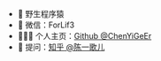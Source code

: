 - 🏬 野生程序猿
- 💬 微信：ForLif3
- 👨🏻‍💻 个人主页：<a href="https://chenyigeer.github.io" target="_blank">Github @ChenYiGeEr</a>
- 🤔 提问：<a href="https://www.zhihu.com/people/chen-yige-er" target="_blank">知乎 @陈一歌儿</a>
